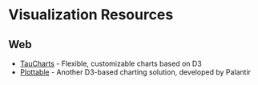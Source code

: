 # Visualization Resources

## Web
* [TauCharts](https://www.taucharts.com/) - Flexible, customizable charts based on D3
* [Plottable](http://plottablejs.org/) - Another D3-based charting solution, developed by Palantir
